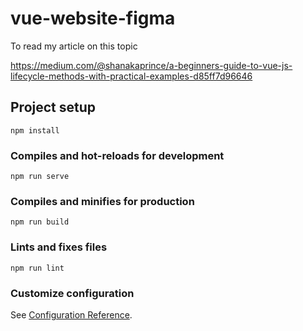# vue-website-figma

To read my article on this topic

https://medium.com/@shanakaprince/a-beginners-guide-to-vue-js-lifecycle-methods-with-practical-examples-d85ff7d96646

## Project setup

```
npm install
```

### Compiles and hot-reloads for development

```
npm run serve
```

### Compiles and minifies for production

```
npm run build
```

### Lints and fixes files

```
npm run lint
```

### Customize configuration

See [Configuration Reference](https://cli.vuejs.org/config/).
